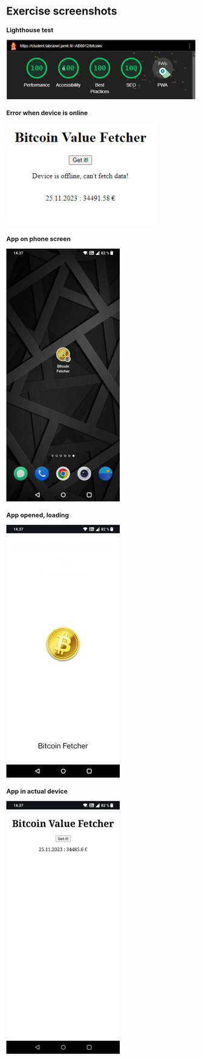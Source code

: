 # Exercise screenshots
### Lighthouse test  
  
<img src="./Exercise-images/1.png" alt="initial" width="500"/>  
  
### Error when device is online  
<img src="./Exercise-images/2.png" alt="addcities" width="400"/>  
  
### App on phone screen  
<img src="./Exercise-images/3.png" alt="addcities" width="300"/>  
  
### App opened, loading  
<img src="./Exercise-images/4.png" alt="addcities" width="300"/>  
  
### App in actual device  
<img src="./Exercise-images/5.png" alt="addcities" width="300"/>  